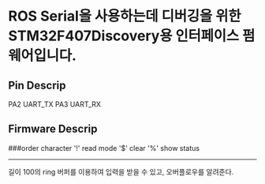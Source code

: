 ROS Serial을 사용하는데 디버깅을 위한 STM32F407Discovery용 인터페이스 펌웨어입니다.
==========

Pin Descrip
------------
PA2 UART_TX
PA3 UART_RX

Firmware Descrip
----------------
###order character
'!' read mode
'$' clear
'%' show status
<hr/>
길이 100의 ring 버퍼를 이용하여 입력을 받을 수 있고, 오버플로우를 알려준다. 